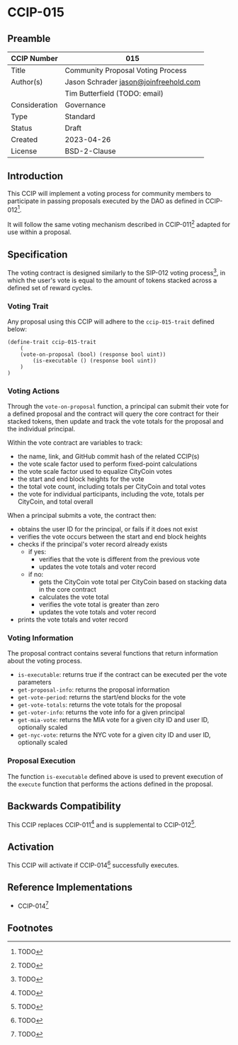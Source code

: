 # CCIP-015

## Preamble

| CCIP Number   | 015                                   |
| ------------- | ------------------------------------- |
| Title         | Community Proposal Voting Process     |
| Author(s)     | Jason Schrader jason@joinfreehold.com |
|               | Tim Butterfield (TODO: email)         |
| Consideration | Governance                            |
| Type          | Standard                              |
| Status        | Draft                                 |
| Created       | 2023-04-26                            |
| License       | BSD-2-Clause                          |

## Introduction

This CCIP will implement a voting process for community members to participate in passing proposals executed by the DAO as defined in CCIP-012[^1].

It will follow the same voting mechanism described in CCIP-011[^2] adapted for use within a proposal.

## Specification

The voting contract is designed similarly to the SIP-012 voting process[^3], in which the user's vote is equal to the amount of tokens stacked across a defined set of reward cycles.

### Voting Trait

Any proposal using this CCIP will adhere to the `ccip-015-trait` defined below:

```clarity
(define-trait ccip-015-trait
	(
    (vote-on-proposal (bool) (response bool uint))
		(is-executable () (response bool uint))
	)
)
```

### Voting Actions

Through the `vote-on-proposal` function, a principal can submit their vote for a defined proposal and the contract will query the core contract for their stacked tokens, then update and track the vote totals for the proposal and the individual principal.

Within the vote contract are variables to track:

- the name, link, and GitHub commit hash of the related CCIP(s)
- the vote scale factor used to perform fixed-point calculations
- the vote scale factor used to equalize CityCoin votes
- the start and end block heights for the vote
- the total vote count, including totals per CityCoin and total votes
- the vote for individual participants, including the vote, totals per CityCoin, and total overall

When a principal submits a vote, the contract then:

- obtains the user ID for the principal, or fails if it does not exist
- verifies the vote occurs between the start and end block heights
- checks if the principal's voter record already exists
  - if yes:
    - verifies that the vote is different from the previous vote
    - updates the vote totals and voter record
  - if no:
    - gets the CityCoin vote total per CityCoin based on stacking data in the core contract
    - calculates the vote total
    - verifies the vote total is greater than zero
    - updates the vote totals and voter record
- prints the vote totals and voter record

### Voting Information

The proposal contract contains several functions that return information about the voting process.

- `is-executable`: returns true if the contract can be executed per the vote parameters
- `get-proposal-info`: returns the proposal information
- `get-vote-period`: returns the start/end blocks for the vote
- `get-vote-totals`: returns the vote totals for the proposal
- `get-voter-info`: returns the vote info for a given principal
- `get-mia-vote`: returns the MIA vote for a given city ID and user ID, optionally scaled
- `get-nyc-vote`: returns the NYC vote for a given city ID and user ID, optionally scaled

### Proposal Execution

The function `is-executable` defined above is used to prevent execution of the `execute` function that performs the actions defined in the proposal.

## Backwards Compatibility

This CCIP replaces CCIP-011[^2] and is supplemental to CCIP-012[^1].

## Activation

This CCIP will activate if CCIP-014[^4] successfully executes.

## Reference Implementations

- CCIP-014[^4]

## Footnotes

[^1]: TODO
[^2]: TODO
[^3]: TODO
[^4]: TODO
